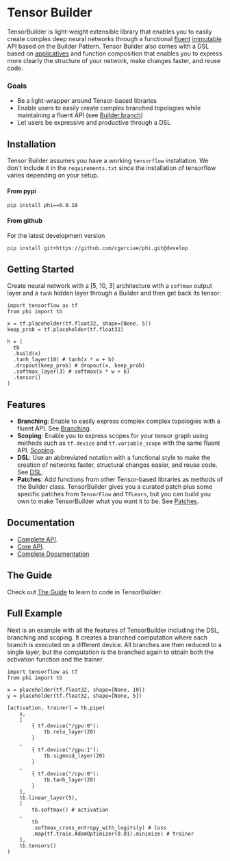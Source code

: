 # Tensor Builder
TensorBuilder is light-weight extensible library that enables you to easily create complex deep neural networks through a functional [fluent](https://en.wikipedia.org/wiki/Fluent_interface) [immutable](https://en.wikipedia.org/wiki/Immutable_object) API based on the Builder Pattern. Tensor Builder also comes with a DSL based on [applicatives](http://learnyouahaskell.com/functors-applicative-functors-and-monoids) and function composition that enables you to express more clearly the structure of your network, make changes faster, and reuse code.

### Goals

* Be a light-wrapper around Tensor-based libraries
* Enable users to easily create complex branched topologies while maintaining a fluent API (see [Builder.branch](http://cgarciae.github.io/phi/api/builder.m.html#phi.api.builder.Builder.branch))
* Let users be expressive and productive through a DSL

## Installation
Tensor Builder assumes you have a working `tensorflow` installation. We don't include it in the `requirements.txt` since the installation of tensorflow varies depending on your setup.

#### From pypi
```
pip install phi==0.0.18

```

#### From github
For the latest development version
```
pip install git+https://github.com/cgarciae/phi.git@develop
```

## Getting Started

Create neural network with a [5, 10, 3] architecture with a `softmax` output layer and a `tanh` hidden layer through a Builder and then get back its tensor:

    import tensorflow as tf
    from phi import tb

    x = tf.placeholder(tf.float32, shape=[None, 5])
    keep_prob = tf.placeholder(tf.float32)

    h = (
      tb
      .build(x)
      .tanh_layer(10) # tanh(x * w + b)
      .dropout(keep_prob) # dropout(x, keep_prob)
      .softmax_layer(3) # softmax(x * w + b)
      .tensor()
    )

## Features
* **Branching**: Enable to easily express complex complex topologies with a fluent API. See [Branching](https://cgarciae.gitbooks.io/phi/content/branching/).
* **Scoping**: Enable you to express scopes for your tensor graph using methods such as `tf.device` and `tf.variable_scope` with the same fluent API. [Scoping](https://cgarciae.gitbooks.io/phi/content/scoping/).
* **DSL**: Use an abbreviated notation with a functional style to make the creation of networks faster, structural changes easier, and reuse code. See [DSL](https://cgarciae.gitbooks.io/phi/content/dsl/).
* **Patches**: Add functions from other Tensor-based libraries as methods of the Builder class. TensorBuilder gives you a curated patch plus some specific patches from `TensorFlow` and `TFLearn`, but you can build you own to make TensorBuilder what you want it to be. See [Patches](https://cgarciae.gitbooks.io/phi/content/patches/).

## Documentation
* [Complete API](http://cgarciae.github.io/phi/api/index.html).
* [Core API](http://cgarciae.github.io/phi/core/index.html).
* [Complete Documentation](http://cgarciae.github.io/phi/index.html)

## The Guide
Check out [The Guide](https://cgarciae.gitbooks.io/phi/content/) to learn to code in TensorBuilder.

## Full Example
Next is an example with all the features of TensorBuilder including the DSL, branching and scoping. It creates a branched computation where each branch is executed on a different device. All branches are then reduced to a single layer, but the computation is the branched again to obtain both the activation function and the trainer.

    import tensorflow as tf
    from phi import tb

    x = placeholder(tf.float32, shape=[None, 10])
    y = placeholder(tf.float32, shape=[None, 5])

    [activation, trainer] = tb.pipe(
        x,
        [
            { tf.device("/gpu:0"):
                tb.relu_layer(20)
            }
        ,
            { tf.device("/gpu:1"):
                tb.sigmoid_layer(20)
            }
        ,
            { tf.device("/cpu:0"):
                tb.tanh_layer(20)
            }
        ],
        tb.linear_layer(5),
        [
            tb.softmax() # activation
        ,
            tb
            .softmax_cross_entropy_with_logits(y) # loss
            .map(tf.train.AdamOptimizer(0.01).minimize) # trainer
        ],
        tb.tensors()
    )


